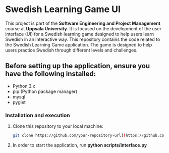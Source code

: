 # Swedish Learning Game UI

This project is part of the **Software Engineering and Project Management** course at **Uppsala University**. It is focused on the development of the user interface (UI) for a Swedish learning game designed to help users learn Swedish in an interactive way. This repository contains the code related to the Swedish Learning Game application. The game is designed to help users practice Swedish through different levels and challenges. 

## Before setting up the application, ensure you have the following installed:
- Python 3.x
- pip (Python package manager)
- mysql
- pyglet

### Installation and execution
1. Clone this repository to your local machine:
   ```bash
   git clone https://github.com/your-repository-url](https://github.com/SamuelMoller/sepm-group6.git)

2. In order to start the application, run **python scripts/interface.py**
